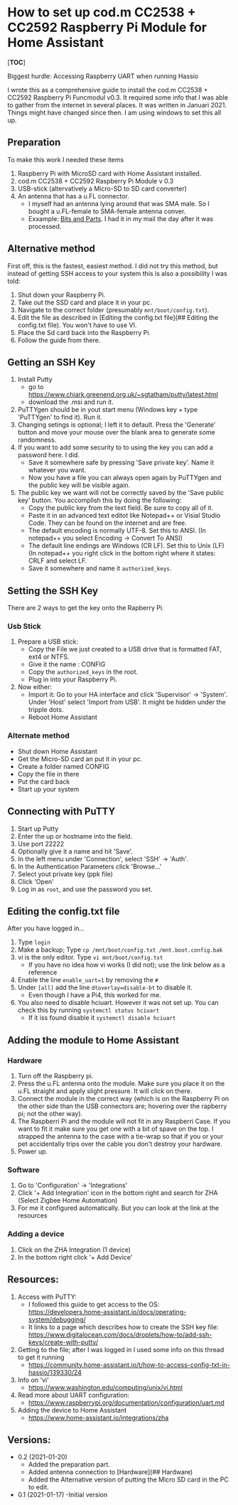 # How to set up cod.m CC2538 + CC2592 Raspberry Pi Module for Home Assistant

[__TOC__]

Biggest hurdle: Accessing Raspberry UART when running Hassio

I wrote this as a comprehensive guide to install the cod.m CC2538 + CC2592 Raspberry Pi Funcmodul v0.3.
It required some info that I was able to gather from the internet in several places. It was written in Januari 2021. Things might have changed since then.
I am using windows to set this all up.

## Preparation

To make this work I needed these items
1. Raspberry Pi with MicroSD card with Home Assistant installed.
2. cod.m CC2538 + CC2592 Raspberry Pi Module v 0.3
3. USB-stick (altervatively a Micro-SD to SD card converter)
4. An antenna that has a u.FL connector.
	- I myself had an antenna lying around that was SMA male. So I bought a u.FL-female to SMA-female antenna conver.
	- Exxample: [Bits and Parts](https://www.bitsandparts.nl/Verloopkabeltje-uFL-IPX-IPEX-female-naar-SMA-female-p111829). I had it in my mail the day after it was processed.

## Alternative method

First off, this is the fastest, easiest method. I did not try this method, but instead of getting SSH access to your system this is also a possibility I was told:

1. Shut down your Raspberry Pi.
2. Take out the SSD card and place it in your pc.
3. Navigate to the correct folder (presumably `mnt/boot/config.txt`).
4. Edit the file as described in [Editing the config.txt file](## Editing the config.txt file). You won't have to use VI.
5. Place the Sd card back into the Raspberry Pi.
6. Follow the guide from there.

## Getting an SSH Key

1. Install Putty
	- go to https://www.chiark.greenend.org.uk/~sgtatham/putty/latest.html
	- download the .msi and run it.
2. PuTTYgen should be in yout start menu (Windows key + type 'PuTTYgen' to find it). Run it.
3. Changing setings is optional; I left it to default. Press the 'Generate' button and move your mouse over the blank area to generate some randomness.
4. If you want to add some security to to using the key you can add a password here. I did. 
	- Save it somewhere safe by pressing 'Save private key'. Name it whatever you want.
	- Now you have a file you can always open again by PuTTYgen and the public key will be visible again.
5. The public key we want will not be correctly saved by the 'Save public key' button. You accomplish this by doing the following:
	- Copy the public key from the text field. Be sure to copy all of it. 
	- Paste it in an advanced text editot like Notepad++ or Visial Studio Code. They can be found on the internet and are free.
	- The default encoding is normally UTF-8. Set this to ANSI. (In notepad++ you select Encoding -> Convert To ANSI)
	- The default line endings are Windows (CR LF). Set this to Unix (LF) (In notepad++ you right click in the bottom right where it states: CRLF and select LF.
	- Save it somewhere and name it `authorized_keys`.

## Setting the SSH Key

There are 2 ways to get the key onto the Rapberry Pi.

### Usb Stick

1. Prepare a USB stick:
	- Copy the File we just created to a USB drive that is formatted FAT, ext4 or NTFS. 
	- Give it the name : CONFIG
	- Copy the `authorized_keys` in the root.
	- Plug in into your Raspberry Pi.
2. Now either:
	- Import it: Go to your HA interface and click 'Supervisor' -> 'System'. Under 'Host' select 'Import from USB'. It might be hidden under the tripple dots.
	- Reboot Home Assistant

### Alternate method

- Shut down Home Assistant
- Get the Micro-SD card an put it  in your pc.
- Create a folder named CONFIG
- Copy the file in there
- Put the card back
- Start up your system

## Connecting with PuTTY

1. Start up Putty
2. Enter the up or hostname into the field.
3. Use port 22222
4. Optionally give it a name and hit 'Save'.
5. In the left menu under 'Connection',  select 'SSH' -> 'Auth'. 
6. In the Authentication Parameters click 'Browse...'
7. Select yout private key (ppk file)
8. Click 'Open'
9. Log in as `root`, and use the password you set.

## Editing the config.txt file

After you have logged in...
1. Type `login`
2. Make a backup; Type `cp /mnt/boot/config.txt /mnt.boot.config.bak`
3. vi is the only editor. Type `vi mnt/boot/config.txt`
	- If you have no idea how vi works (I did not); use the link below as a reference
4. Enable the line `enable_uart=1` by removing the `#`
5. Under `[all]` add the line `dtoverlay=disable-bt` to disable it.
	- Even though I have a Pi4, this worked for me.
6. You also need to disable hciuart. However it was not set up. You can check this by running `systemctl status hciuart`
	- If it iss found disable it `systemctl disable hciuart`

## Adding the module to Home Assistant

### Hardware

1. Turn off the Raspberry pi.
2. Press the u.FL antenna onto the module. Make sure you place it on the u.FL straight and apply slight pressure. It will click on there.
3. Connect the module in the correct way (which is on the Raspberry Pi on the other side than the USB connectors are; hovering over the rapberry pi; not the other way).
4. The Raspberri Pi and the module will not fit in any Raspberri Case. If you want to fit it make sure you get one with a bit of spave on the top. I strapped the antenna to the case with a tie-wrap so that if you or your pet accidentally trips over the cable you don't destroy your hardware.
5. Power up.

### Software

1. Go to 'Configuration' -> 'Integrations' 
2. Click '+ Add Integration' icon in the bottom right and search for ZHA (Select Zigbee Home Automation)
3. For me it configured automatically. But you can look at the link at the resources

### Adding a device

1. Click on the ZHA Integration (1 device)
2. In the bottom right click '+ Add Device'

## Resources:

1. Access with PuTTY:
	- I followed this guide to get access to the OS:
	https://developers.home-assistant.io/docs/operating-system/debugging/
	- It links to a page which describes how to create the SSH key file:
	https://www.digitalocean.com/docs/droplets/how-to/add-ssh-keys/create-with-putty/
2. Getting to the file; after I was logged in I used some info on this thread to get it running
	- https://community.home-assistant.io/t/how-to-access-config-txt-in-hassio/139330/24
3. Info on 'vi'
	- https://www.washington.edu/computing/unix/vi.html
4. Read more about UART configuration:
	- https://www.raspberrypi.org/documentation/configuration/uart.md
5. Adding the device to Home Assistant
	- https://www.home-assistant.io/integrations/zha
	
## Versions:
- 0.2 (2021-01-20)
	- Added the preparation part.
	- Added antenna connection to [Hardware](## Hardware)
	- Added the Alternative version of putting the Micro SD card in the PC to edit.
- 0.1 (2021-01-17) 
	-Initial version 
